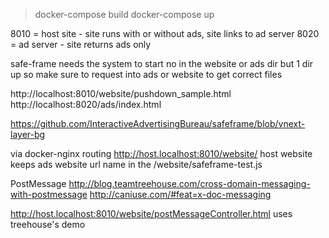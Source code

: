 > docker-compose build
> docker-compose up

8010 = host site - site runs with or without ads, site links to ad server
8020 = ad server - site returns ads only


safe-frame needs the system to start no in the website or ads dir but 1 dir up so make sure
to request into ads or website to get correct files


http://localhost:8010/website/pushdown_sample.html
http://localhost:8020/ads/index.html

https://github.com/InteractiveAdvertisingBureau/safeframe/blob/vnext-layer-bg


via docker-nginx routing
http://host.localhost:8010/website/
host website keeps ads website url name in the /website/safeframe-test.js

PostMessage
http://blog.teamtreehouse.com/cross-domain-messaging-with-postmessage
http://caniuse.com/#feat=x-doc-messaging

http://host.localhost:8010/website/postMessageController.html uses treehouse's demo